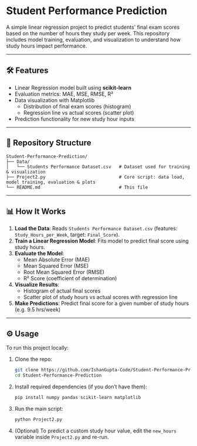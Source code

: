 
# Student Performance Prediction

A simple linear regression project to predict students' final exam scores based on the number of hours they study per week. This repository includes model training, evaluation, and visualization to understand how study hours impact performance.

---

## 🛠️ Features

- Linear Regression model built using **scikit-learn**  
- Evaluation metrics: MAE, MSE, RMSE, R²  
- Data visualization with Matplotlib  
  - Distribution of final exam scores (histogram)  
  - Regression line vs actual scores (scatter plot)  
- Prediction functionality for new study hour inputs  

---

## 📁 Repository Structure

```
Student-Performance-Prediction/
├── Data/
│   └── Students Performance Dataset.csv   # Dataset used for training & visualization
├── Project2.py                            # Core script: data load, model training, evaluation & plots
└── README.md                              # This file
```

---

## 📊 How It Works

1. **Load the Data**: Reads `Students Performance Dataset.csv` (features: `Study_Hours_per_Week`, target: `Final_Score`).  
2. **Train a Linear Regression Model**: Fits model to predict final score using study hours.  
3. **Evaluate the Model**:  
   - Mean Absolute Error (MAE)  
   - Mean Squared Error (MSE)  
   - Root Mean Squared Error (RMSE)  
   - R² Score (coefficient of determination)  
4. **Visualize Results**:  
   - Histogram of actual final scores  
   - Scatter plot of study hours vs actual scores with regression line  
5. **Make Predictions**: Predict final score for a given number of study hours (e.g. 9.5 hrs/week)  

---

## ⚙️ Usage

To run this project locally:

1. Clone the repo:

   ```bash
   git clone https://github.com/IshanGupta-Code/Student-Performance-Prediction.git
   cd Student-Performance-Prediction
   ```

2. Install required dependencies (if you don’t have them):

   ```bash
   pip install numpy pandas scikit-learn matplotlib
   ```

3. Run the main script:

   ```bash
   python Project2.py
   ```

4. (Optional) To predict a custom study hour value, edit the `new_hours` variable inside `Project2.py` and re-run.
